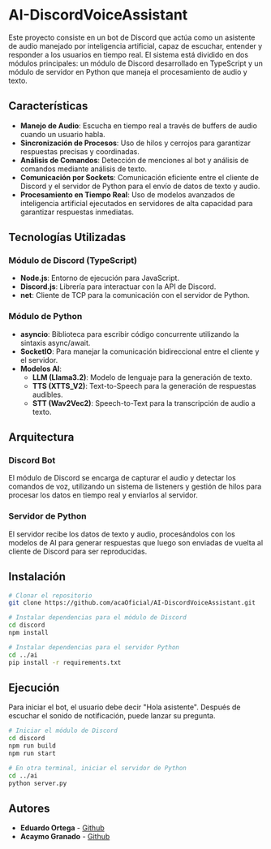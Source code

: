 # AI-DiscordVoiceAssistant

Este proyecto consiste en un bot de Discord que actúa como un asistente de audio manejado por inteligencia artificial, capaz de escuchar, entender y responder a los usuarios en tiempo real. El sistema está dividido en dos módulos principales: un módulo de Discord desarrollado en TypeScript y un módulo de servidor en Python que maneja el procesamiento de audio y texto.

## Características

- **Manejo de Audio**: Escucha en tiempo real a través de buffers de audio cuando un usuario habla.
- **Sincronización de Procesos**: Uso de hilos y cerrojos para garantizar respuestas precisas y coordinadas.
- **Análisis de Comandos**: Detección de menciones al bot y análisis de comandos mediante análisis de texto.
- **Comunicación por Sockets**: Comunicación eficiente entre el cliente de Discord y el servidor de Python para el envío de datos de texto y audio.
- **Procesamiento en Tiempo Real**: Uso de modelos avanzados de inteligencia artificial ejecutados en servidores de alta capacidad para garantizar respuestas inmediatas.

## Tecnologías Utilizadas

### Módulo de Discord (TypeScript)
- **Node.js**: Entorno de ejecución para JavaScript.
- **Discord.js**: Librería para interactuar con la API de Discord.
- **net**: Cliente de TCP para la comunicación con el servidor de Python.

### Módulo de Python
- **asyncio**: Biblioteca para escribir código concurrente utilizando la sintaxis async/await.
- **SocketIO**: Para manejar la comunicación bidireccional entre el cliente y el servidor.
- **Modelos AI**:
  - **LLM (Llama3.2)**: Modelo de lenguaje para la generación de texto.
  - **TTS (XTTS_V2)**: Text-to-Speech para la generación de respuestas audibles.
  - **STT (Wav2Vec2)**: Speech-to-Text para la transcripción de audio a texto.

## Arquitectura

### Discord Bot
El módulo de Discord se encarga de capturar el audio y detectar los comandos de voz, utilizando un sistema de listeners y gestión de hilos para procesar los datos en tiempo real y enviarlos al servidor.

### Servidor de Python
El servidor recibe los datos de texto y audio, procesándolos con los modelos de AI para generar respuestas que luego son enviadas de vuelta al cliente de Discord para ser reproducidas.

## Instalación

```bash
# Clonar el repositorio
git clone https://github.com/acaOficial/AI-DiscordVoiceAssistant.git

# Instalar dependencias para el módulo de Discord
cd discord
npm install

# Instalar dependencias para el servidor Python
cd ../ai
pip install -r requirements.txt
```

## Ejecución

Para iniciar el bot, el usuario debe decir "Hola asistente". Después de escuchar el sonido de notificación, puede lanzar su pregunta.

```bash
# Iniciar el módulo de Discord
cd discord
npm run build
npm run start

# En otra terminal, iniciar el servidor de Python
cd ../ai
python server.py
```

## Autores

- **Eduardo Ortega** - [Github](https://github.com/EduardoOrtegaZerpa)
- **Acaymo Granado** - [Github](https://github.com/acaOficial)

